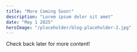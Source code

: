 ```yaml
---
title: "More Coming Soon!"
description: "Lorem ipsum dolor sit amet"
date: "May 1 2025"
heroImage: "/placeholder/blog-placeholder-2.jpg"
---
```


Check back later for more content!
